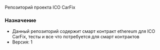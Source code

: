 Репозиторий проекта ICO CarFix

### Назначение ###

* Данный репозиторий содержит смарт контракт ethereum для ICO CarFix, тесты и все что потребуется для смарт контрактов
* Версия: 1
